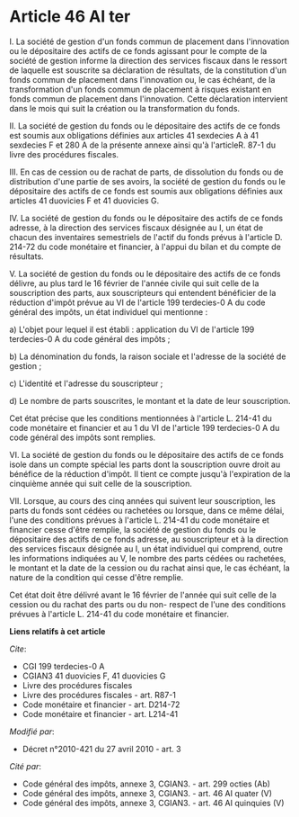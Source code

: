 # Article 46 AI ter

I. La société de gestion d'un fonds commun de placement dans l'innovation ou le dépositaire des actifs de ce fonds agissant
pour le compte de la société de gestion informe la direction des services fiscaux dans le ressort de laquelle est souscrite
sa déclaration de résultats, de la constitution d'un fonds commun de placement dans l'innovation ou, le cas échéant, de la
transformation d'un fonds commun de placement à risques existant en fonds commun de placement dans l'innovation. Cette
déclaration intervient dans le mois qui suit la création ou la transformation du fonds.

II. La société de gestion du fonds ou le dépositaire des actifs de ce fonds est soumis aux obligations définies aux articles
41 sexdecies A à 41 sexdecies F et 280 A de la présente annexe ainsi qu'à l'articleR. 87-1 du livre des procédures fiscales.

III. En cas de cession ou de rachat de parts, de dissolution du fonds ou de distribution d'une partie de ses avoirs, la
société de gestion du fonds ou le dépositaire des actifs de ce fonds est soumis aux obligations définies aux articles 41
duovicies F et 41 duovicies G.

IV. La société de gestion du fonds ou le dépositaire des actifs de ce fonds adresse, à la direction des services fiscaux
désignée au I, un état de chacun des inventaires semestriels de l'actif du fonds prévus à l'article D. 214-72 du code
monétaire et financier, à l'appui du bilan et du compte de résultats.

V. La société de gestion du fonds ou le dépositaire des actifs de ce fonds délivre, au plus tard le 16 février de l'année
civile qui suit celle de la souscription des parts, aux souscripteurs qui entendent bénéficier de la réduction d'impôt prévue
au VI de l'article 199 terdecies-0 A du code général des impôts, un état individuel qui mentionne :

a) L'objet pour lequel il est établi : application du VI de l'article 199 terdecies-0 A du code général des impôts ;

b) La dénomination du fonds, la raison sociale et l'adresse de la société de gestion ;

c) L'identité et l'adresse du souscripteur ;

d) Le nombre de parts souscrites, le montant et la date de leur souscription.

Cet état précise que les conditions mentionnées à l'article L. 214-41 du code monétaire et financier et au 1 du VI de
l'article 199 terdecies-0 A du code général des impôts sont remplies.

VI. La société de gestion du fonds ou le dépositaire des actifs de ce fonds isole dans un compte spécial les parts dont la
souscription ouvre droit au bénéfice de la réduction d'impôt. Il tient ce compte jusqu'à l'expiration de la cinquième année
qui suit celle de la souscription.

VII. Lorsque, au cours des cinq années qui suivent leur souscription, les parts du fonds sont cédées ou rachetées ou lorsque,
dans ce même délai, l'une des conditions prévues à l'article L. 214-41 du code monétaire et financier cesse d'être remplie,
la société de gestion du fonds ou le dépositaire des actifs de ce fonds adresse, au souscripteur et à la direction des
services fiscaux désignée au I, un état individuel qui comprend, outre les informations indiquées au V, le nombre des parts
cédées ou rachetées, le montant et la date de la cession ou du rachat ainsi que, le cas échéant, la nature de la condition
qui cesse d'être remplie.

Cet état doit être délivré avant le 16 février de l'année qui suit celle de la cession ou du rachat des parts ou du non-
respect de l'une des conditions prévues à l'article L. 214-41 du code monétaire et financier.

**Liens relatifs à cet article**

_Cite_:

  - CGI 199 terdecies-0 A
  - CGIAN3 41 duovicies F, 41 duovicies G
  - Livre des procédures fiscales
  - Livre des procédures fiscales - art. R87-1
  - Code monétaire et financier - art. D214-72
  - Code monétaire et financier - art. L214-41

_Modifié par_:

  - Décret n°2010-421  du 27 avril 2010 - art. 3

_Cité par_:

  - Code général des impôts, annexe 3, CGIAN3. - art. 299 octies (Ab)
  - Code général des impôts, annexe 3, CGIAN3. - art. 46 AI quater (V)
  - Code général des impôts, annexe 3, CGIAN3. - art. 46 AI quinquies (V)
